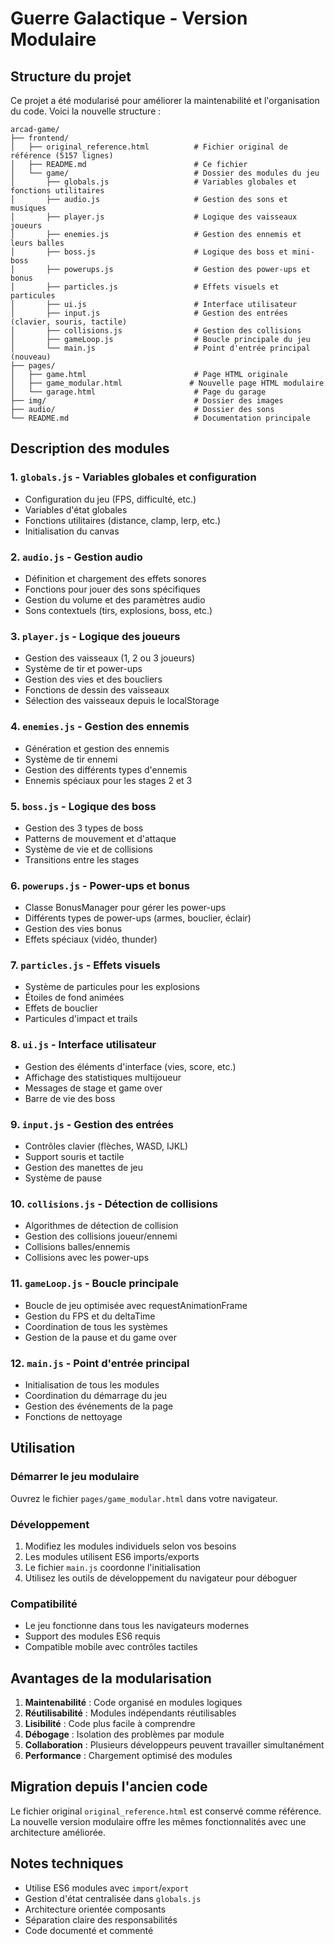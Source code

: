 # Guerre Galactique - Version Modulaire

## Structure du projet

Ce projet a été modularisé pour améliorer la maintenabilité et l'organisation du code. Voici la nouvelle structure :

```
arcad-game/
├── frontend/
│   ├── original_reference.html          # Fichier original de référence (5157 lignes)
│   ├── README.md                        # Ce fichier
│   └── game/                            # Dossier des modules du jeu
│       ├── globals.js                   # Variables globales et fonctions utilitaires
│       ├── audio.js                     # Gestion des sons et musiques
│       ├── player.js                    # Logique des vaisseaux joueurs
│       ├── enemies.js                   # Gestion des ennemis et leurs balles
│       ├── boss.js                      # Logique des boss et mini-boss
│       ├── powerups.js                  # Gestion des power-ups et bonus
│       ├── particles.js                 # Effets visuels et particules
│       ├── ui.js                        # Interface utilisateur
│       ├── input.js                     # Gestion des entrées (clavier, souris, tactile)
│       ├── collisions.js                # Gestion des collisions
│       ├── gameLoop.js                  # Boucle principale du jeu
│       └── main.js                      # Point d'entrée principal (nouveau)
├── pages/
│   ├── game.html                        # Page HTML originale
│   ├── game_modular.html               # Nouvelle page HTML modulaire
│   └── garage.html                      # Page du garage
├── img/                                 # Dossier des images
├── audio/                               # Dossier des sons
└── README.md                            # Documentation principale
```

## Description des modules

### 1. `globals.js` - Variables globales et configuration
- Configuration du jeu (FPS, difficulté, etc.)
- Variables d'état globales
- Fonctions utilitaires (distance, clamp, lerp, etc.)
- Initialisation du canvas

### 2. `audio.js` - Gestion audio
- Définition et chargement des effets sonores
- Fonctions pour jouer des sons spécifiques
- Gestion du volume et des paramètres audio
- Sons contextuels (tirs, explosions, boss, etc.)

### 3. `player.js` - Logique des joueurs
- Gestion des vaisseaux (1, 2 ou 3 joueurs)
- Système de tir et power-ups
- Gestion des vies et des boucliers
- Fonctions de dessin des vaisseaux
- Sélection des vaisseaux depuis le localStorage

### 4. `enemies.js` - Gestion des ennemis
- Génération et gestion des ennemis
- Système de tir ennemi
- Gestion des différents types d'ennemis
- Ennemis spéciaux pour les stages 2 et 3

### 5. `boss.js` - Logique des boss
- Gestion des 3 types de boss
- Patterns de mouvement et d'attaque
- Système de vie et de collisions
- Transitions entre les stages

### 6. `powerups.js` - Power-ups et bonus
- Classe BonusManager pour gérer les power-ups
- Différents types de power-ups (armes, bouclier, éclair)
- Gestion des vies bonus
- Effets spéciaux (vidéo, thunder)

### 7. `particles.js` - Effets visuels
- Système de particules pour les explosions
- Étoiles de fond animées
- Effets de bouclier
- Particules d'impact et trails

### 8. `ui.js` - Interface utilisateur
- Gestion des éléments d'interface (vies, score, etc.)
- Affichage des statistiques multijoueur
- Messages de stage et game over
- Barre de vie des boss

### 9. `input.js` - Gestion des entrées
- Contrôles clavier (flèches, WASD, IJKL)
- Support souris et tactile
- Gestion des manettes de jeu
- Système de pause

### 10. `collisions.js` - Détection de collisions
- Algorithmes de détection de collision
- Gestion des collisions joueur/ennemi
- Collisions balles/ennemis
- Collisions avec les power-ups

### 11. `gameLoop.js` - Boucle principale
- Boucle de jeu optimisée avec requestAnimationFrame
- Gestion du FPS et du deltaTime
- Coordination de tous les systèmes
- Gestion de la pause et du game over

### 12. `main.js` - Point d'entrée principal
- Initialisation de tous les modules
- Coordination du démarrage du jeu
- Gestion des événements de la page
- Fonctions de nettoyage

## Utilisation

### Démarrer le jeu modulaire
Ouvrez le fichier `pages/game_modular.html` dans votre navigateur.

### Développement
1. Modifiez les modules individuels selon vos besoins
2. Les modules utilisent ES6 imports/exports
3. Le fichier `main.js` coordonne l'initialisation
4. Utilisez les outils de développement du navigateur pour déboguer

### Compatibilité
- Le jeu fonctionne dans tous les navigateurs modernes
- Support des modules ES6 requis
- Compatible mobile avec contrôles tactiles

## Avantages de la modularisation

1. **Maintenabilité** : Code organisé en modules logiques
2. **Réutilisabilité** : Modules indépendants réutilisables
3. **Lisibilité** : Code plus facile à comprendre
4. **Débogage** : Isolation des problèmes par module
5. **Collaboration** : Plusieurs développeurs peuvent travailler simultanément
6. **Performance** : Chargement optimisé des modules

## Migration depuis l'ancien code

Le fichier original `original_reference.html` est conservé comme référence. La nouvelle version modulaire offre les mêmes fonctionnalités avec une architecture améliorée.

## Notes techniques

- Utilise ES6 modules avec `import`/`export`
- Gestion d'état centralisée dans `globals.js`
- Architecture orientée composants
- Séparation claire des responsabilités
- Code documenté et commenté
